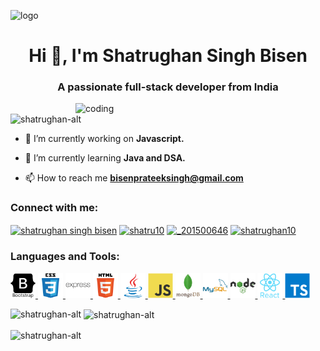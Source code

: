![logo](https://media.licdn.com/dms/image/D4D16AQHoVqZp7dxE3Q/profile-displaybackgroundimage-shrink_350_1400/0/1687369759253?e=1715212800&v=beta&t=-IkwTGcE44tgZZR2yP8bTqUGNwJ6GmLDgMknMKG7K28)

<h1 align="center">Hi 👋, I'm Shatrughan Singh Bisen</h1>
<h3 align="center">A passionate full-stack developer from India</h3>
<img align="right" alt="coding" width="400" src="https://user-images.githubusercontent.com/55389276/140866485-8fb1c876-9a8f-4d6a-98dc-08c4981eaf70.gif">


<p align="left"> <img src="https://komarev.com/ghpvc/?username=shatrughan-alt&label=Profile%20views&color=0e75b6&style=flat" alt="shatrughan-alt" /> </p>

- 🔭 I’m currently working on **Javascript.**

- 🌱 I’m currently learning **Java and DSA.**

- 📫 How to reach me **bisenprateeksingh@gmail.com**

<h3 align="left">Connect with me:</h3>
<p align="left">
<a href="https://linkedin.com/in/shatrughan singh bisen" target="blank"><img align="center" src="https://raw.githubusercontent.com/rahuldkjain/github-profile-readme-generator/master/src/images/icons/Social/linked-in-alt.svg" alt="shatrughan singh bisen" height="30" width="40" /></a>
<a href="https://www.codechef.com/users/shatru10" target="blank"><img align="center" src="https://cdn.jsdelivr.net/npm/simple-icons@3.1.0/icons/codechef.svg" alt="shatru10" height="30" width="40" /></a>
<a href="https://www.hackerrank.com/_201500646" target="blank"><img align="center" src="https://raw.githubusercontent.com/rahuldkjain/github-profile-readme-generator/master/src/images/icons/Social/hackerrank.svg" alt="_201500646" height="30" width="40" /></a>
<a href="https://www.leetcode.com/shatrughan10" target="blank"><img align="center" src="https://raw.githubusercontent.com/rahuldkjain/github-profile-readme-generator/master/src/images/icons/Social/leet-code.svg" alt="shatrughan10" height="30" width="40" /></a>
</p>

<h3 align="left">Languages and Tools:</h3>
<p align="left"> <a href="https://getbootstrap.com" target="_blank" rel="noreferrer"> <img src="https://raw.githubusercontent.com/devicons/devicon/master/icons/bootstrap/bootstrap-plain-wordmark.svg" alt="bootstrap" width="40" height="40"/> </a> <a href="https://www.w3schools.com/css/" target="_blank" rel="noreferrer"> <img src="https://raw.githubusercontent.com/devicons/devicon/master/icons/css3/css3-original-wordmark.svg" alt="css3" width="40" height="40"/> </a> <a href="https://expressjs.com" target="_blank" rel="noreferrer"> <img src="https://raw.githubusercontent.com/devicons/devicon/master/icons/express/express-original-wordmark.svg" alt="express" width="40" height="40"/> </a> <a href="https://www.w3.org/html/" target="_blank" rel="noreferrer"> <img src="https://raw.githubusercontent.com/devicons/devicon/master/icons/html5/html5-original-wordmark.svg" alt="html5" width="40" height="40"/> </a> <a href="https://www.java.com" target="_blank" rel="noreferrer"> <img src="https://raw.githubusercontent.com/devicons/devicon/master/icons/java/java-original.svg" alt="java" width="40" height="40"/> </a> <a href="https://developer.mozilla.org/en-US/docs/Web/JavaScript" target="_blank" rel="noreferrer"> <img src="https://raw.githubusercontent.com/devicons/devicon/master/icons/javascript/javascript-original.svg" alt="javascript" width="40" height="40"/> </a> <a href="https://www.mongodb.com/" target="_blank" rel="noreferrer"> <img src="https://raw.githubusercontent.com/devicons/devicon/master/icons/mongodb/mongodb-original-wordmark.svg" alt="mongodb" width="40" height="40"/> </a> <a href="https://www.mysql.com/" target="_blank" rel="noreferrer"> <img src="https://raw.githubusercontent.com/devicons/devicon/master/icons/mysql/mysql-original-wordmark.svg" alt="mysql" width="40" height="40"/> </a> <a href="https://nodejs.org" target="_blank" rel="noreferrer"> <img src="https://raw.githubusercontent.com/devicons/devicon/master/icons/nodejs/nodejs-original-wordmark.svg" alt="nodejs" width="40" height="40"/> </a> <a href="https://reactjs.org/" target="_blank" rel="noreferrer"> <img src="https://raw.githubusercontent.com/devicons/devicon/master/icons/react/react-original-wordmark.svg" alt="react" width="40" height="40"/> </a> <a href="https://www.typescriptlang.org/" target="_blank" rel="noreferrer"> <img src="https://raw.githubusercontent.com/devicons/devicon/master/icons/typescript/typescript-original.svg" alt="typescript" width="40" height="40"/> </a> </p>

<p><img align="left" src="https://github-readme-stats.vercel.app/api/top-langs?username=shatrughan-alt&show_icons=true&locale=en&layout=compact" alt="shatrughan-alt" /></p>

<p>&nbsp;<img align="center" src="https://github-readme-stats.vercel.app/api?username=shatrughan-alt&show_icons=true&locale=en" alt="shatrughan-alt" /></p>

<p><img align="center" src="https://github-readme-streak-stats.herokuapp.com/?user=shatrughan-alt&" alt="shatrughan-alt" /></p>
